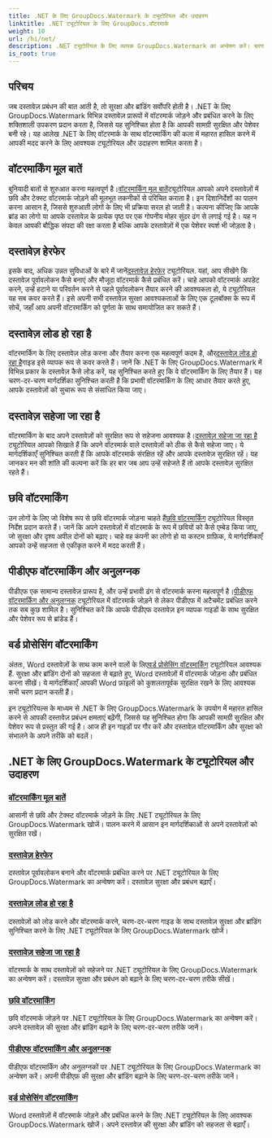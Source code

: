 ```yaml
---
title: .NET के लिए GroupDocs.Watermark के ट्यूटोरियल और उदाहरण
linktitle: .NET ट्यूटोरियल के लिए GroupDocs.वॉटरमार्क
weight: 10
url: /hi/net/
description: .NET ट्यूटोरियल के लिए व्यापक GroupDocs.Watermark का अन्वेषण करें। चरण-दर-चरण मार्गदर्शिकाओं के साथ विभिन्न दस्तावेज़ प्रारूपों में वॉटरमार्क जोड़ना, प्रबंधित करना और सुरक्षित करना सीखें।
is_root: true
---
```

## परिचय

जब दस्तावेज़ प्रबंधन की बात आती है, तो सुरक्षा और ब्रांडिंग सर्वोपरि होती है। .NET के लिए GroupDocs.Watermark विभिन्न दस्तावेज़ प्रारूपों में वॉटरमार्क जोड़ने और प्रबंधित करने के लिए शक्तिशाली उपकरण प्रदान करता है, जिससे यह सुनिश्चित होता है कि आपकी सामग्री सुरक्षित और पेशेवर बनी रहे। यह आलेख .NET के लिए वॉटरमार्क के साथ वॉटरमार्किंग की कला में महारत हासिल करने में आपकी मदद करने के लिए आवश्यक ट्यूटोरियल और उदाहरण शामिल करता है।

## वॉटरमार्किंग मूल बातें

 बुनियादी बातों से शुरुआत करना महत्वपूर्ण है।[वॉटरमार्किंग मूल बातें](./watermarking-basics/)ट्यूटोरियल आपको अपने दस्तावेज़ों में छवि और टेक्स्ट वॉटरमार्क जोड़ने की मूलभूत तकनीकों से परिचित कराता है। इन दिशानिर्देशों का पालन करना आसान है, जिससे शुरुआती लोगों के लिए भी प्रक्रिया सरल हो जाती है। कल्पना कीजिए कि आपके ब्रांड का लोगो या आपके दस्तावेज़ के प्रत्येक पृष्ठ पर एक गोपनीय मोहर सुंदर ढंग से लगाई गई है। यह न केवल आपकी बौद्धिक संपदा की रक्षा करता है बल्कि आपके दस्तावेज़ों में एक पेशेवर स्पर्श भी जोड़ता है।

## दस्तावेज़ हेरफेर

 इसके बाद, अधिक उन्नत सुविधाओं के बारे में जानें[दस्तावेज़ हेरफेर](./document-manipulation/) ट्यूटोरियल. यहां, आप सीखेंगे कि दस्तावेज़ पूर्वावलोकन कैसे बनाएं और मौजूदा वॉटरमार्क कैसे प्रबंधित करें। चाहे आपको वॉटरमार्क अपडेट करने, उन्हें हटाने या परिवर्तन करने से पहले पूर्वावलोकन तैयार करने की आवश्यकता हो, ये ट्यूटोरियल यह सब कवर करते हैं। इसे अपनी सभी दस्तावेज़ सुरक्षा आवश्यकताओं के लिए एक टूलबॉक्स के रूप में सोचें, जहाँ आप अपनी वॉटरमार्किंग को पूर्णता के साथ समायोजित कर सकते हैं।

## दस्तावेज़ लोड हो रहा है

 वॉटरमार्किंग के लिए दस्तावेज़ लोड करना और तैयार करना एक महत्वपूर्ण कदम है, और[दस्तावेज़ लोड हो रहा है](./document-loadings/)गाइड इसे व्यापक रूप से कवर करते हैं। जानें कि .NET के लिए GroupDocs.Watermark में विभिन्न प्रकार के दस्तावेज़ कैसे लोड करें, यह सुनिश्चित करते हुए कि वे वॉटरमार्किंग के लिए तैयार हैं। यह चरण-दर-चरण मार्गदर्शिका सुनिश्चित करती है कि प्रभावी वॉटरमार्किंग के लिए आधार तैयार करते हुए, आपके दस्तावेज़ों को सुचारू रूप से संसाधित किया जाए।

## दस्तावेज़ सहेजा जा रहा है

 वॉटरमार्किंग के बाद अपने दस्तावेज़ों को सुरक्षित रूप से सहेजना आवश्यक है।[दस्तावेज़ सहेजा जा रहा है](./document-savings/) ट्यूटोरियल आपको सिखाते हैं कि अपने वॉटरमार्क वाले दस्तावेज़ों को ठीक से कैसे सहेजा जाए। ये मार्गदर्शिकाएँ सुनिश्चित करती हैं कि आपके वॉटरमार्क संरक्षित रहें और आपके दस्तावेज़ सुरक्षित रहें। यह जानकर मन की शांति की कल्पना करें कि हर बार जब आप उन्हें सहेजते हैं तो आपके दस्तावेज़ सुरक्षित रहते हैं।

## छवि वॉटरमार्किंग

 उन लोगों के लिए जो विशेष रूप से छवि वॉटरमार्क जोड़ना चाहते हैं[छवि वॉटरमार्किंग](./image-watermarkings/) ट्यूटोरियल विस्तृत निर्देश प्रदान करते हैं। जानें कि अपने दस्तावेज़ों में वॉटरमार्क के रूप में छवियों को कैसे एम्बेड किया जाए, जो सुरक्षा और दृश्य अपील दोनों को बढ़ाए। चाहे वह कंपनी का लोगो हो या कस्टम ग्राफ़िक, ये मार्गदर्शिकाएँ आपको उन्हें सहजता से एकीकृत करने में मदद करती हैं।

## पीडीएफ वॉटरमार्किंग और अनुलग्नक

पीडीएफ एक सामान्य दस्तावेज़ प्रारूप है, और उन्हें प्रभावी ढंग से वॉटरमार्क करना महत्वपूर्ण है।[पीडीएफ वॉटरमार्किंग और अनुलग्नक](./pdf-watermarking-attachments/) ट्यूटोरियल में वॉटरमार्क जोड़ने से लेकर पीडीएफ में अटैचमेंट प्रबंधित करने तक सब कुछ शामिल है। सुनिश्चित करें कि आपके पीडीएफ दस्तावेज़ इन व्यापक गाइडों के साथ सुरक्षित और पेशेवर रूप से ब्रांडेड हैं।

## वर्ड प्रोसेसिंग वॉटरमार्किंग

 अंततः, Word दस्तावेज़ों के साथ काम करने वालों के लिए[वर्ड प्रोसेसिंग वॉटरमार्किंग](./word-processing-watermarkings/) ट्यूटोरियल आवश्यक हैं. सुरक्षा और ब्रांडिंग दोनों को सहजता से बढ़ाते हुए, Word दस्तावेज़ों में वॉटरमार्क जोड़ना और प्रबंधित करना सीखें। ये मार्गदर्शिकाएँ आपकी Word फ़ाइलों को कुशलतापूर्वक सुरक्षित रखने के लिए आवश्यक सभी चरण प्रदान करती हैं।

इन ट्यूटोरियल्स के माध्यम से .NET के लिए GroupDocs.Watermark के उपयोग में महारत हासिल करने से आपकी दस्तावेज़ प्रबंधन क्षमताएं बढ़ेंगी, जिससे यह सुनिश्चित होगा कि आपकी सामग्री सुरक्षित और पेशेवर रूप से प्रस्तुत की गई है। आज ही इन गाइडों पर गौर करें और दस्तावेज़ वॉटरमार्किंग और सुरक्षा को संभालने के अपने तरीके को बदलें।
## .NET के लिए GroupDocs.Watermark के ट्यूटोरियल और उदाहरण 
### [वॉटरमार्किंग मूल बातें](./watermarking-basics/)
आसानी से छवि और टेक्स्ट वॉटरमार्क जोड़ने के लिए .NET ट्यूटोरियल के लिए GroupDocs.Watermark खोजें। पालन करने में आसान इन मार्गदर्शिकाओं से अपने दस्तावेज़ों को सुरक्षित रखें।
### [दस्तावेज़ हेरफेर](./document-manipulation/)
दस्तावेज़ पूर्वावलोकन बनाने और वॉटरमार्क प्रबंधित करने पर .NET ट्यूटोरियल के लिए GroupDocs.Watermark का अन्वेषण करें। दस्तावेज़ सुरक्षा और प्रबंधन बढ़ाएँ।
### [दस्तावेज़ लोड हो रहा है](./document-loadings/)
दस्तावेज़ों को लोड करने और वॉटरमार्क करने, चरण-दर-चरण गाइड के साथ दस्तावेज़ सुरक्षा और ब्रांडिंग सुनिश्चित करने के लिए .NET ट्यूटोरियल के लिए GroupDocs.Watermark खोजें।
### [दस्तावेज़ सहेजा जा रहा है](./document-savings/)
वॉटरमार्क के साथ दस्तावेज़ों को सहेजने पर .NET ट्यूटोरियल के लिए GroupDocs.Watermark का अन्वेषण करें। दस्तावेज़ सुरक्षा और प्रबंधन को बढ़ाने के लिए चरण-दर-चरण तरीके सीखें।
### [छवि वॉटरमार्किंग](./image-watermarkings/)
छवि वॉटरमार्क जोड़ने पर .NET ट्यूटोरियल के लिए GroupDocs.Watermark का अन्वेषण करें। अपने दस्तावेज़ की सुरक्षा और ब्रांडिंग बढ़ाने के लिए चरण-दर-चरण तरीके जानें।
### [पीडीएफ वॉटरमार्किंग और अनुलग्नक](./pdf-watermarking-attachments/)
पीडीएफ वॉटरमार्किंग और अनुलग्नकों पर .NET ट्यूटोरियल के लिए GroupDocs.Watermark का अन्वेषण करें। अपनी पीडीएफ़ की सुरक्षा और ब्रांडिंग बढ़ाने के लिए चरण-दर-चरण तरीके जानें।
### [वर्ड प्रोसेसिंग वॉटरमार्किंग](./word-processing-watermarkings/)
Word दस्तावेज़ों में वॉटरमार्क जोड़ने और प्रबंधित करने के लिए .NET ट्यूटोरियल के लिए आवश्यक GroupDocs.Watermark खोजें। अपने दस्तावेज़ की सुरक्षा और ब्रांडिंग को सहजता से बढ़ाएँ।